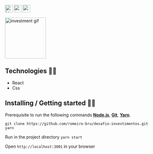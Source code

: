 

<p>
  <img  src="https://img.shields.io/badge/HTML5-E34F26?style=for-the-badge&logo=html5&logoColor=white"  height="25" alt="html">
  <img  src="https://img.shields.io/badge/CSS3-1572B6?style=for-the-badge&logo=css3&logoColor=white"  height="25" alt="css">
    <img  src="https://img.shields.io/badge/React-20232A?style=for-the-badge&logo=react&logoColor=61DAFB"  height="25" alt="react" />
</p>

<span  align="left">
  <img  src="https://media.giphy.com/media/yDqL3q9s20beF3hdf5/giphy.gif"  height="135" alt="investment gif">
</span>
<br>

## Technologies 👩‍💻
* React
* Css 


## Installing / Getting started 👨‍🏭

Prerequisite to run the following commands <strong>[Node.js](https://nodejs.org/en/download/)</strong>, 
                           <strong>[Git](https://git-scm.com/downloads)</strong>, 
                           <strong>[Yarn](https://yarnpkg.com/)</strong>.
<br>
```
git clone https://github.com/romeiro-bru/desafio-investimentos.git
yarn
```

Run in the project directory ```yarn start```

Open ```http://localhost:3001``` in your browser
